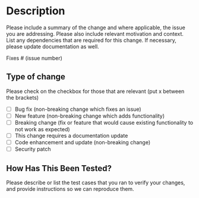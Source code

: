 # Description

Please include a summary of the change and where applicable, the issue you are addressing. Please also include relevant motivation and context. List any dependencies that are required for this change. If necessary, please update documentation as well.

Fixes # (issue number)

## Type of change

Please check on the checkbox for those that are relevant (put x between the brackets)

- [ ] Bug fix (non-breaking change which fixes an issue)
- [ ] New feature (non-breaking change which adds functionality)
- [ ] Breaking change (fix or feature that would cause existing functionality to not work as expected)
- [ ] This change requires a documentation update
- [ ] Code enhancement and update (non-breaking change)
- [ ] Security patch

## How Has This Been Tested?

Please describe or list the test cases that you ran to verify your changes, and provide instructions so we can reproduce them.

